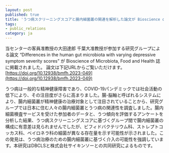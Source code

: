 ```yaml
---
layout: post
published: true
title: 'うつ病スクリーニングスコアと腸内細菌叢の関連を解析した論文が Bioscience of Microbiota, Food and Health 誌に掲載されました'
tags:
- public_relations
category: ja
---
```

当センターの客員准教授の大田達郎 千葉大准教授が参加する研究グループによる論文 “Differences in the human gut microbiota with varying depressive symptom severity scores” が Bioscience of Microbiota, Food and Health 誌に掲載されました。 論文は下記URLからご覧いただけます。  
[https://doi.org/10.12938/bmfh.2023-049](https://doi.org/10.12938/bmfh.2023-049) 

うつ病は一般的な精神健康障害であり、COVID-19パンデミックでは社会活動の低下により、その注目度がさらに高まりました。腸-脳軸と呼ばれるシステムにより、腸内細菌叢が精神健康の治療対象として注目されていることから、研究グループでは日本に住む人々の腸内細菌叢とうつ病の関連性を調査しました。腸内細菌検査サービスを受けた参加者のデータと、うつ傾向を評価するアンケートを分析した結果、うつ病スクリーニングスコアに基づくグループ間で腸内細菌叢の構成に有意差は見られませんでしたが、ビフィドバクテリウム科、ストレプトコッカス科、ベイロネラ科の細菌が異なる存在量を示す可能性が示されました。この発見は、うつ病治療のための腸内細菌叢に基づく介入の可能性を強調しています。本研究はDBCLSと株式会社サイキンソーとの共同研究によるものです。<br />
